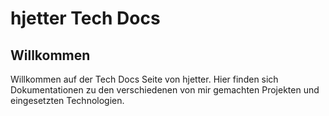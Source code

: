 # hjetter Tech Docs

## Willkommen

Willkommen auf der Tech Docs Seite von hjetter.
Hier finden sich Dokumentationen zu den verschiedenen von mir gemachten Projekten und eingesetzten Technologien.